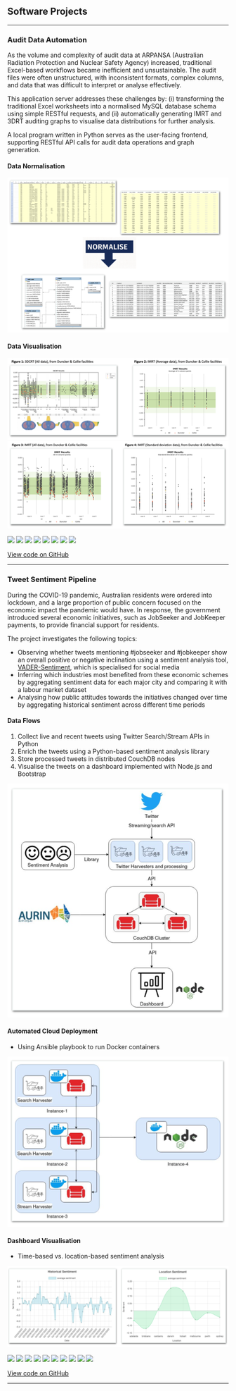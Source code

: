 ## Software Projects

---

### Audit Data Automation

As the volume and complexity of audit data at ARPANSA (Australian Radiation Protection and Nuclear Safety Agency) increased, traditional Excel-based workflows became inefficient and unsustainable. The audit files were often unstructured, with inconsistent formats, complex columns, and data that was difficult to interpret or analyse effectively.

This application server addresses these challenges by: (i) transforming the traditional Excel worksheets into a normalised MySQL database schema using simple RESTful requests, and (ii) automatically generating IMRT and 3DRT auditing graphs to visualise data distributions for further analysis.

A local program written in Python serves as the user-facing frontend, supporting RESTful API calls for audit data operations and graph generation.

#### Data Normalisation
<img src="images/full.png?raw=true"/>

#### Data Visualisation
<img src="images/fig-12.png?raw=true"/>
<!-- <div style="height: 30px;"></div> -->
<img src="images/fig-34.png?raw=true"/>


[![](https://img.shields.io/badge/Python-white?logo=Python)](#) [![](https://img.shields.io/badge/Django-white?logo=django)](#) [![](https://img.shields.io/badge/MySQL-white?logo=mysql)](#) [![](https://img.shields.io/badge/Docker-white?logo=docker)](#) [![](https://img.shields.io/badge/Bash-white?logo=gnubash)](#) [![](https://img.shields.io/badge/Matplotlib-white?logo=matplotlib)](#)
[![](https://img.shields.io/badge/NumPy-white?logo=numpy)](#) [![](https://img.shields.io/badge/pandas-white?logo=pandas)](#)


[View code on GitHub](https://github.com/MEICHENLIN/arpansa-audit-automation)

---

### Tweet Sentiment Pipeline

During the COVID-19 pandemic, Australian residents were ordered into lockdown, and a large proportion of public concern focused on the economic impact the pandemic would have. In response, the government introduced several economic initiatives, such as JobSeeker and JobKeeper payments, to provide financial support for residents.

The project investigates the following topics:
* Observing whether tweets mentioning #jobseeker and #jobkeeper show an overall positive or negative inclination using a sentiment analysis tool, [VADER-Sentiment](https://github.com/cjhutto/vaderSentiment), which is specialised for social media
* Inferring which industries most benefited from these economic schemes by aggregating sentiment data for each major city and comparing it with a labour market dataset
* Analysing how public attitudes towards the initiatives changed over time by aggregating historical sentiment across different time periods


#### Data Flows
1. Collect live and recent tweets using Twitter Search/Stream APIs in Python
2. Enrich the tweets using a Python-based sentiment analysis library
3. Store processed tweets in distributed CouchDB nodes
4. Visualise the tweets on a dashboard implemented with Node.js and Bootstrap


<img src="images/data-flow.png?raw=true"/>

#### Automated Cloud Deployment
* Using Ansible playbook to run Docker containers

<img src="images/deployment.png?raw=true"/>

#### Dashboard Visualisation
* Time-based vs. location-based sentiment analysis

<img src="images/sentiment.png?raw=true"/>


[![](https://img.shields.io/badge/Python-white?logo=Python)](#) [![](https://img.shields.io/badge/Node.js-white?logo=nodedotjs)](#) [![](https://img.shields.io/badge/Express-white?logo=express)](#
) [![](https://img.shields.io/badge/Bootstrap-white?logo=bootstrap)](#) [![](https://img.shields.io/badge/CouchDB-white?logo=apachecouchdb)](#) [![](https://img.shields.io/badge/Ansible-white?logo=ansible)](#) [![](https://img.shields.io/badge/Docker-white?logo=docker)](#) [![](https://img.shields.io/badge/Bash-white?logo=gnubash)](#) [![](https://img.shields.io/badge/NumPy-white?logo=numpy)](#) [![](https://img.shields.io/badge/pandas-white?logo=pandas)](#)

[View code on GitHub](https://github.com/MEICHENLIN/tweet-sentiment-pipeline)

---
